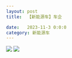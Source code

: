 ```yaml
---
layout: post
title:  【新能源车】车企

date:   2023-11-3 0:0:0
category: 新能源车
---
```

![](http://s79weexgu.hd-bkt.clouddn.com/img/6661699834311_.pic.jpg)
![](http://s79weexgu.hd-bkt.clouddn.com/img/new_car_company_v1.0_2311131412.png)


